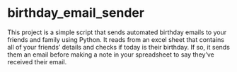 # birthday_email_sender
This project is a simple script that sends automated birthday emails to your friends and family using Python. It reads from an excel sheet that contains all of your friends’ details and checks if today is their birthday. If so, it sends them an email before making a note in your spreadsheet to say they’ve received their email.
